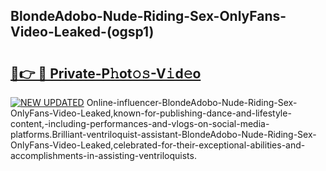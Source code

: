## BlondeAdobo-Nude-Riding-Sex-OnlyFans-Video-Leaked-(ogsp1)


# <h2><a href="https://mediaupload.pro?-19M">🔗👉 🔴 Private-P𝚑ot𝚘𝚜-V𝚒d𝚎o</a></h2>

[![NEW UPDATED](https://i.imgur.com/0qMVB7G.gif)](https://mediaupload.pro?-19M)
Online-influencer-BlondeAdobo-Nude-Riding-Sex-OnlyFans-Video-Leaked,known-for-publishing-dance-and-lifestyle-content,-including-performances-and-vlogs-on-social-media-platforms.Brilliant-ventriloquist-assistant-BlondeAdobo-Nude-Riding-Sex-OnlyFans-Video-Leaked,celebrated-for-their-exceptional-abilities-and-accomplishments-in-assisting-ventriloquists.  